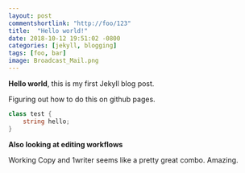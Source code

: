 ```yaml
---
layout: post
commentshortlink: "http://foo/123"
title:  "Hello world!"
date: 2018-10-12 19:51:02 -0800
categories: [jekyll, blogging]
tags: [foo, bar]
image: Broadcast_Mail.png
---
```


**Hello world**, this is my first Jekyll blog post.

Figuring out how to do this on github pages.

```cs
class test {
    string hello;
}
```

**Also looking at editing workflows**

Working Copy and 1writer seems like a pretty great combo.  Amazing.
